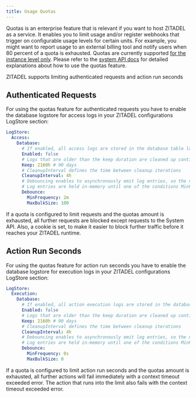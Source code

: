 ```yaml
---
title: Usage Quotas
---
```


Quotas is an enterprise feature that is relevant if you want to host ZITADEL as a service.
It enables you to limit usage and/or register webhooks that trigger on configurable usage levels for certain units.
For example, you might want to report usage to an external billing tool and notify users when 80 percent of a quota is exhausted.
Quotas are currently supported [for the instance level only](/concepts/structure/instance).
Please refer to the [system API docs](/apis/resources/system) for detailed explanations about how to use the quotas feature.

ZITADEL supports limiting authenticated requests and action run seconds

## Authenticated Requests

For using the quotas feature for authenticated requests you have to enable the database logstore for access logs in your ZITADEL configurations LogStore section:

```yaml
LogStore:
  Access:
    Database:
      # If enabled, all access logs are stored in the database table logstore.access
      Enabled: false
      # Logs that are older than the keep duration are cleaned up continuously
      Keep: 2160h # 90 days
      # CleanupInterval defines the time between cleanup iterations
      CleanupInterval: 4h
      # Debouncing enables to asynchronously emit log entries, so the normal execution performance is not impaired
      # Log entries are held in-memory until one of the conditions MinFrequency or MaxBulkSize meets.
      Debounce:
        MinFrequency: 2m
        MaxBulkSize: 100
```

If a quota is configured to limit requests and the quotas amount is exhausted, all further requests are blocked except requests to the System API.
Also, a cookie is set, to make it easier to block further traffic before it reaches your ZITADEL runtime.

## Action Run Seconds

For using the quotas feature for action run seconds you have to enable the database logstore for execution logs in your ZITADEL configurations LogStore section:

```yaml
LogStore:
  Execution:
    Database:
      # If enabled, all action execution logs are stored in the database table logstore.execution
      Enabled: false
      # Logs that are older than the keep duration are cleaned up continuously
      Keep: 2160h # 90 days
      # CleanupInterval defines the time between cleanup iterations
      CleanupInterval: 4h
      # Debouncing enables to asynchronously emit log entries, so the normal execution performance is not impaired
      # Log entries are held in-memory until one of the conditions MinFrequency or MaxBulkSize meets.
      Debounce:
        MinFrequency: 0s
        MaxBulkSize: 0
```

If a quota is configured to limit action run seconds and the quotas amount is exhausted, all further actions will fail immediately with a context timeout exceeded error.
The action that runs into the limit also fails with the context timeout exceeded error.

